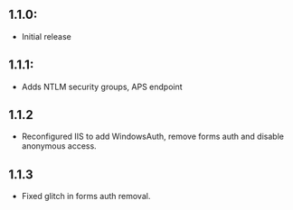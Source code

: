 ## 1.1.0:
* Initial release
## 1.1.1:
* Adds NTLM security groups, APS endpoint
## 1.1.2
* Reconfigured IIS to add WindowsAuth, remove forms auth and disable anonymous access.
## 1.1.3
* Fixed glitch in forms auth removal.
